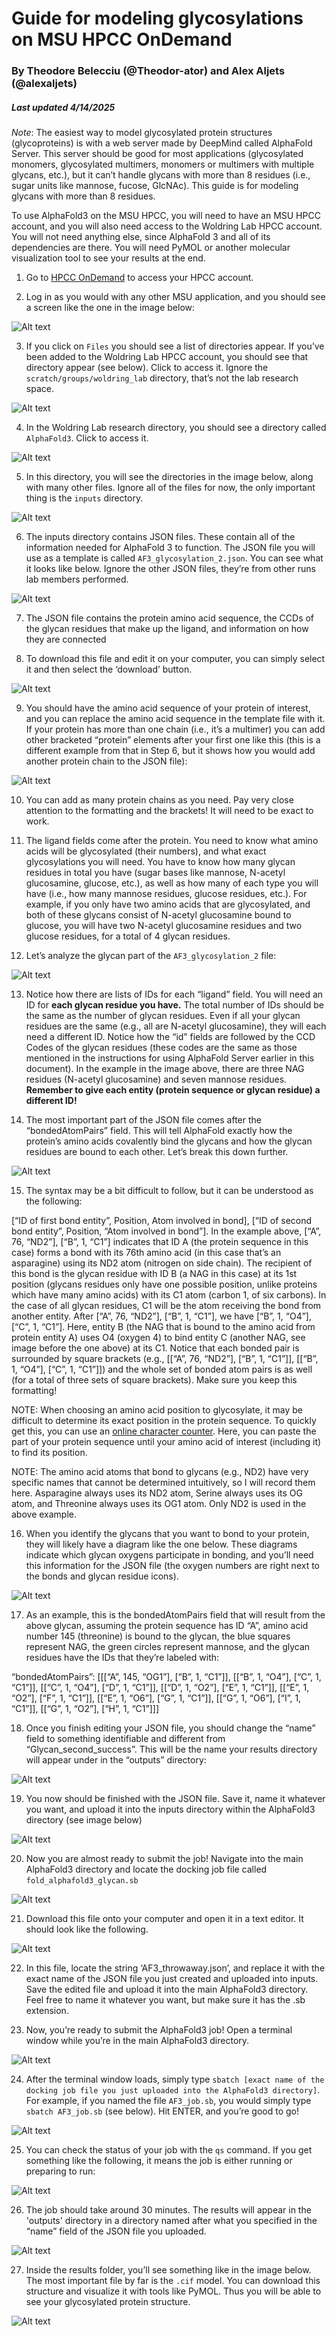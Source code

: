 # Guide for modeling glycosylations on MSU HPCC OnDemand
### By Theodore Belecciu (@Theodor-ator) and Alex Aljets (@alexaljets)
##### Last updated 4/14/2025

*Note*: The easiest way to model glycosylated protein structures (glycoproteins) is with a web server made by DeepMind called AlphaFold Server. This server should be good for most applications (glycosylated monomers, glycosylated multimers, monomers or multimers with multiple glycans, etc.), but it can’t handle glycans with more than 8 residues (i.e., sugar units like mannose, fucose, GlcNAc). This guide is for modeling glycans with more than 8 residues.

To use AlphaFold3 on the MSU HPCC, you will need to have an MSU HPCC account, and you will also need access to the Woldring Lab HPCC account. You will not need anything else, since AlphaFold 3 and all of its dependencies are there. You will need PyMOL or another molecular visualization tool to see your results at the end. 

1. Go to [HPCC OnDemand](https://ondemand.hpcc.msu.edu) to access your HPCC account.

2. Log in as you would with any other MSU application, and you should see a screen like the one in the image below: 

![Alt text](https://github.com/WoldringLabMSU/AlphaFold3-Pipeline/blob/main/pictures/g1.png)

3. If you click on `Files` you should see a list of directories appear. If you’ve been added to the Woldring Lab HPCC account, you should see that directory appear (see below). Click to access it. Ignore the `scratch/groups/woldring_lab` directory, that’s not the lab research space. 

![Alt text](https://github.com/WoldringLabMSU/AlphaFold3-Pipeline/blob/main/pictures/g2.png)

4. In the Woldring Lab research directory, you should see a directory called `AlphaFold3`. Click to access it. 

![Alt text](https://github.com/WoldringLabMSU/AlphaFold3-Pipeline/blob/main/pictures/g3.png)

5. In this directory, you will see the directories in the image below, along with many other files. Ignore all of the files for now, the only important thing is the `inputs` directory.  

![Alt text](https://github.com/WoldringLabMSU/AlphaFold3-Pipeline/blob/main/pictures/g4.png)

6. The inputs directory contains JSON files. These contain all of the information needed for AlphaFold 3 to function. The JSON file you will use as a template is called `AF3_glycosylation_2.json`. You can see what it looks like below. Ignore the other JSON files, they’re from other runs lab members performed.

![Alt text](https://github.com/WoldringLabMSU/AlphaFold3-Pipeline/blob/main/pictures/g5.png)

7. The JSON file contains the protein amino acid sequence, the CCDs of the glycan residues that make up the ligand, and information on how they are connected 

8. To download this file and edit it on your computer, you can simply select it and then select the ‘download’ button. 

![Alt text](https://github.com/WoldringLabMSU/AlphaFold3-Pipeline/blob/main/pictures/g6.png)

9. You should have the amino acid sequence of your protein of interest, and you can replace the amino acid sequence in the template file with it. If your protein has more than one chain (i.e., it’s a multimer) you can add other bracketed “protein” elements after your first one like this (this is a different example from that in Step 6, but it shows how you would add another protein chain to the JSON file):

![Alt text](https://github.com/WoldringLabMSU/AlphaFold3-Pipeline/blob/main/pictures/g7.png)

10. You can add as many protein chains as you need. Pay very close attention to the formatting and the brackets! It will need to be exact to work. 

11. The ligand fields come after the protein. You need to know what amino acids will be glycosylated (their numbers), and what exact glycosylations you will need. You have to know how many glycan residues in total you have (sugar bases like mannose, N-acetyl glucosamine, glucose, etc.), as well as how many of each type you will have (i.e., how many mannose residues, glucose residues, etc.). For example, if you only have two amino acids that are glycosylated, and both of these glycans consist of N-acetyl glucosamine bound to glucose, you will have two N-acetyl glucosamine residues and two glucose residues, for a total of 4 glycan residues. 

12. Let’s analyze the glycan part of the `AF3_glycosylation_2` file: 

![Alt text](https://github.com/WoldringLabMSU/AlphaFold3-Pipeline/blob/main/pictures/g8.png)

13. Notice how there are lists of IDs for each “ligand” field. You will need an ID for **each glycan residue you have.** The total number of IDs should be the same as the number of glycan residues. Even if all your glycan residues are the same (e.g., all are N-acetyl glucosamine), they will each need a different ID. Notice how  the “id” fields are followed by the CCD Codes of the glycan residues (these codes are the same as those mentioned in the instructions for using AlphaFold Server earlier in this document). In the example in the image above, there are three NAG residues (N-acetyl glucosamine) and seven mannose residues. **Remember to give each entity (protein sequence or glycan residue) a different ID!**

14. The most important part of the JSON file comes after the “bondedAtomPairs” field. This will tell AlphaFold exactly how the protein’s amino acids covalently bind the glycans and how the glycan residues are bound to each other. Let’s break this down further. 

![Alt text](https://github.com/WoldringLabMSU/AlphaFold3-Pipeline/blob/main/pictures/g9.png)

15. The syntax may be a bit difficult to follow, but it can be understood as the following: 

[“ID of first bond entity”, Position, Atom involved in bond], [“ID of second bond entity”, Position, “Atom involved in bond”]. In the example above, [“A”, 76, “ND2”], [“B”, 1, “C1”] indicates that ID A (the protein sequence in this case) forms a bond with its 76th amino acid (in this case that’s an asparagine) using its ND2 atom (nitrogen on side chain). The recipient of this bond is the glycan residue with ID B (a NAG in this case) at its 1st position (glycans residues only have one possible position, unlike proteins which have many amino acids) with its C1 atom (carbon 1, of six carbons). In the case of all glycan residues, C1 will be the atom receiving the bond from another entity. After [“A”, 76, “ND2”], [“B”, 1, “C1”], we have [“B”, 1, “O4”], [“C”, 1, “C1”]. Here, entity B (the NAG that is bound to the amino acid from protein entity A) uses O4 (oxygen 4) to bind entity C (another NAG, see image before the one above) at its C1. Notice that each bonded pair is surrounded by square brackets (e.g., [[“A”, 76, “ND2”], [“B”, 1, “C1”]], [[“B”, 1, “O4”], [“C”, 1, “C1”]]) and the whole set of bonded atom pairs is as well (for a total of three sets of square brackets). Make sure you keep this formatting! 

NOTE: When choosing an amino acid position to glycosylate, it may be difficult to determine its exact position in the protein sequence. To quickly get this, you can use an [online character counter](https://wordcounter.net/character-count). Here, you can paste the part of your protein sequence until your amino acid of interest (including it) to find its position. 

NOTE: The amino acid atoms that bond to glycans (e.g., ND2) have very specific names that cannot be determined intuitively, so I will record them here. Asparagine always uses its ND2 atom, Serine always uses its OG atom, and Threonine always uses its OG1 atom. Only ND2 is used in the above example. 

16. When you identify the glycans that you want to bond to your protein, they will likely have a diagram like the one below. These diagrams indicate which glycan oxygens participate in bonding, and you’ll need this information for the JSON file (the oxygen numbers are right next to the bonds and glycan residue icons). 

![Alt text](https://github.com/WoldringLabMSU/AlphaFold3-Pipeline/blob/main/pictures/g10.png)

17. As an example, this is the bondedAtomPairs field that will result from the above glycan, assuming the protein sequence has ID “A”, amino acid number 145 (threonine) is bound to the glycan, the blue squares represent NAG, the green circles represent mannose, and the glycan residues have the IDs that they’re labeled with: 

“bondedAtomPairs”: [[[“A”, 145, “OG1”], [“B”, 1, “C1”]], [[“B”, 1, “O4”], [“C”, 1, “C1”]], [[“C”, 1, “O4”], [“D”, 1, “C1”]], [[“D”, 1, “O2”], [“E”, 1, “C1”]], [[“E”, 1, “O2”], [“F”, 1, “C1”]], [[“E”, 1, “O6”], [“G”, 1, “C1”]], [[“G”, 1, “O6”], [“I”, 1, “C1”]], [[“G”, 1, “O2”], [“H”, 1, “C1”]]] 

18. Once you finish editing your JSON file, you should change the “name” field to something identifiable and different from “Glycan_second_success”. This will be the name your results directory will appear under in the “outputs” directory: 

![Alt text](https://github.com/WoldringLabMSU/AlphaFold3-Pipeline/blob/main/pictures/g11.png)

19. You now should be finished with the JSON file. Save it, name it whatever you want, and upload it into the inputs directory within the AlphaFold3 directory (see image below) 

![Alt text](https://github.com/WoldringLabMSU/AlphaFold3-Pipeline/blob/main/pictures/g12.png)

20. Now you are almost ready to submit the job! Navigate into the main AlphaFold3 directory and locate the docking job file called `fold_alphafold3_glycan.sb`

![Alt text](https://github.com/WoldringLabMSU/AlphaFold3-Pipeline/blob/main/pictures/g13.png)

21. Download this file onto your computer and open it in a text editor. It should look like the following. 

![Alt text](https://github.com/WoldringLabMSU/AlphaFold3-Pipeline/blob/main/pictures/g14.png)

22. In this file, locate the string ‘AF3_throwaway.json’, and replace it with the exact name of the JSON file you just created and uploaded into inputs. Save the edited file and upload it into the main AlphaFold3 directory. Feel free to name it whatever you want, but make sure it has the .sb extension. 

23. Now, you’re ready to submit the AlphaFold3 job! Open a terminal window while you’re in the main AlphaFold3 directory. 

![Alt text](https://github.com/WoldringLabMSU/AlphaFold3-Pipeline/blob/main/pictures/g15.png)

24. After the terminal window loads, simply type `sbatch [exact name of the docking job file you just uploaded into the AlphaFold3 directory]`. For example, if you named the file `AF3_job.sb`, you would simply type `sbatch AF3_job.sb` (see below). Hit ENTER, and you’re good to go! 

![Alt text](https://github.com/WoldringLabMSU/AlphaFold3-Pipeline/blob/main/pictures/g16.png)

25. You can check the status of your job with the `qs` command. If you get something like the following, it means the job is either running or preparing to run: 

![Alt text](https://github.com/WoldringLabMSU/AlphaFold3-Pipeline/blob/main/pictures/g17.png)

26. The job should take around 30 minutes. The results will appear in the 'outputs' directory in a directory named after what you specified in the “name” field of the JSON file you uploaded. 

![Alt text](https://github.com/WoldringLabMSU/AlphaFold3-Pipeline/blob/main/pictures/g17.png)

27. Inside the results folder, you’ll see something like in the image below. The most important file by far is the `.cif` model. You can download this structure and visualize it with tools like PyMOL. Thus you will be able to see your glycosylated protein structure.  

![Alt text](https://github.com/WoldringLabMSU/AlphaFold3-Pipeline/blob/main/pictures/g18.png)
